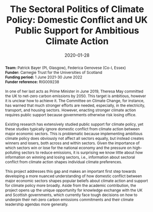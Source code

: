 ---
title: "The Sectoral Politics of Climate Policy: Domestic Conflict and UK Public Support for Ambitious Climate Action"
authors:
- admin
author_notes:
date: "2020-01-28"
doi: ""

# Publication type.
# Accepts a single type but formatted as a YAML list (for Hugo requirements).
# Enter a publication type from the CSL standard.
publication_types: ["generic"]

abstract: <b> Team:</b> Patrick Bayer (PI, Glasgow), Federica Genovese (Co-I, Essex) <br> <b> Funder:</b>  Carnegie Trust for the Universities of Scotland <br> <b> Funding period:</b> 1 June 2021-30 June 2022 <br> <b> Funder reference:</b> RIG009238 <br><br> In one of her last acts as Prime Minister in June 2019, Theresa May committed the UK to net-zero carbon emissions by 2050. This target is ambitious, however it is unclear how to achieve it. The Committee on Climate Change, for instance, has warned that much stronger efforts are needed, especially, in the electricity, transport, and housing sectors. However, enacting stronger climate action requires public support because governments otherwise risk losing office. <br><br> Existing research has extensively studied public support for climate policy, yet these studies typically ignore domestic conflict from climate action between major economic sectors. This is problematic because implementing ambitious climate policy does obviously not affect all sectors equally, but instead creates winners and losers, both across and within sectors. Given the importance of which sectors win or lose for the national economy and the pressure on high-polluting sectors to reduce emissions, it is surprising we know little about how information on winning and losing sectors, i.e., information about sectoral conflict from climate action shapes individual climate preferences. <br><br> This project addresses this gap and makes an important first step towards developing a more nuanced understanding of how domestic conflict between major economic sectors shapes popular beliefs about climate action and support for climate policy more broadly. Aside from the academic contribution, the project opens up the unique opportunity for knowledge exchange with the UK and Scottish governments, which currently face tough decisions on how to underpin their net-zero carbon emissions commitments and their climate leadership agendas more generally.

---